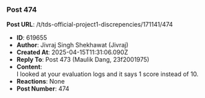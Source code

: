 ### Post 474
**Post URL**: /t/tds-official-project1-discrepencies/171141/474
- **ID**: 619655
- **Author**: Jivraj Singh Shekhawat (Jivraj)
- **Created At**: 2025-04-15T11:31:06.090Z
- **Reply To**: Post 473 (Maulik Dang, 23f2001975)
- **Content**:  
  I looked at your evaluation logs and it says 1 score instead of 10.
- **Reactions**: None
- **Post Number**: 474

